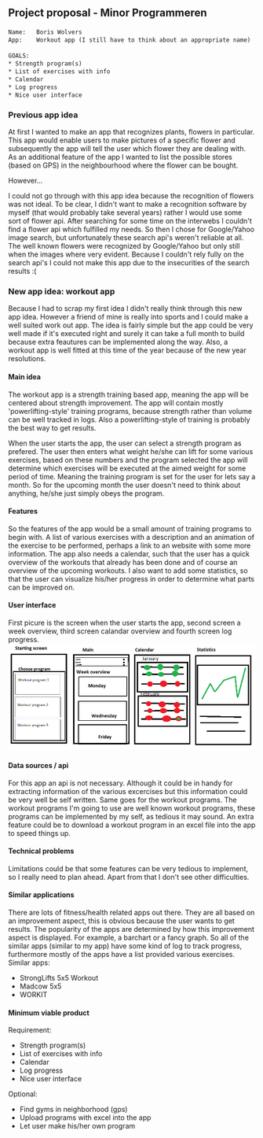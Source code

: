 ## Project proposal - Minor Programmeren
  
    Name:   Boris Wolvers
    App:    Workout app (I still have to think about an appropriate name)
    
    GOALS:
    * Strength program(s)
    * List of exercises with info
    * Calendar
    * Log progress
    * Nice user interface
    
### Previous app idea
At first I wanted to make an app that recognizes plants, flowers in particular. This app would enable users to make pictures of a specific flower and subsequently the app will tell the user which flower they are dealing with. As an additional feature of the app I wanted to list the possible stores (based on GPS) in the neighbourhood where the flower can be bought. 

However...

I could not go through with this app idea because the recognition of flowers was not ideal. To be clear, I didn't want to make a recognition software by myself (that would probably take several years) rather I would use some sort of flower api. After searching for some time on the interwebs I couldn't find a flower api which fulfilled my needs. So then I chose for Google/Yahoo image search, but unfortunately these search api's weren't reliable at all. The well known flowers were recognized by Google/Yahoo but only still when the images where very evident. Because I couldn't rely fully on the search api's I could not make this app due to the insecurities of the search results :(

### New app idea: workout app
Because I had to scrap my first idea I didn't really think through this new app idea. However a friend of mine is really into sports and I could make a well suited work out app. The idea is fairly simple but the app could be very well made if it's executed right and surely it can take a full month to build because extra feautures can be implemented along the way. Also, a workout app is well fitted at this time of the year because of the new year resolutions.

#### Main idea
The workout app is a strength training based app, meaning the app will be centered about strength improvement. The app will contain mostly 'powerlifting-style' training programs, because strength rather than volume can be well tracked in logs. Also a powerlifting-style of training is probably the best way to get results.

When the user starts the app, the user can select a strength program as prefered. The user then enters what weight he/she can lift for some various exercises, based on these numbers and the program selected the app will determine which exercises will be executed at the aimed weight for some period of time. Meaning the training program is set for the user for lets say a month. So for the upcoming month the user doesn't need to think about anything, he/she just simply obeys the program.

#### Features
So the features of the app would be a small amount of training programs to begin with. A list of various exercises with a description and an animation of the exercise to be performed, perhaps a link to an website with some more information. The app also needs a calendar, such that the user has a quick overview of the workouts that already has been done and of course an overview of the upcoming workouts. I also want to add some statistics, so that the user can visualize his/her progress in order to determine what parts can be improved on.

#### User interface
First picure is the screen when the user starts the app, second screen a week overview, third screen calandar overview and fourth screen
log progress.
![alt text](https://github.com/boriswolvers/project/blob/master/doc/userinterface.png "User interface")

#### Data sources / api
For this app an api is not necessary. Although it could be in handy for extracting information of the various excercises but this information could be very well be self written. Same goes for the workout programs. The workout programs I'm going to use are well known workout programs, these programs can be implemented by my self, as tedious it may sound. An extra feature could be to download a workout program in an excel file into the app to speed things up.

#### Technical problems
Limitations could be that some features can be very tedious to implement, so I really need to plan ahead. Apart from that I don't see other difficulties.  

#### Similar applications
There are lots of fitness/health related apps out there. They are all based on an improvement aspect, this is obvious because the user wants to get results. The popularity of the apps are determined by how this improvement aspect is displayed. For example, a barchart or a fancy graph. So all of the similar apps (similar to my app) have some kind of log to track progress, furthermore mostly of the apps have a list provided various exercises. Similar apps:

* StrongLifts 5x5 Workout
* Madcow 5x5
* WORKIT  

#### Minimum viable product
Requirement:
* Strength program(s)
* List of exercises with info
* Calendar
* Log progress
* Nice user interface

Optional:
* Find gyms in neighborhood (gps)
* Upload programs with excel into the app
* Let user make his/her own program
